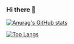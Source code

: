 ### Hi there 👋

[![Anurag's GitHub stats](https://github-readme-stats.vercel.app/api?username=millefy)](https://github.com/anuraghazra/github-readme-stats)

[![Top Langs](https://github-readme-stats.vercel.app/api/top-langs/?username=millefy&exclude_repo=github-readme-stats,millefy.github.io)](https://github.com/anuraghazra/github-readme-stats)
